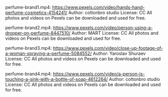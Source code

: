 
perfume-brand1.mp4: https://www.pexels.com/video/hands-hand-perfume-cosmetics-4154241/
Author: cottonbro studio
License: CC
All photos and videos on Pexels can be downloaded and used for free.

perfume-brand2.mp4: https://www.pexels.com/video/person-using-a-dropper-on-perfume-8447510/
Author: MART
License: CC
All photos and videos on Pexels can be downloaded and used for free.

perfume-brand3.mp4: https://www.pexels.com/video/close-up-footage-of-a-woman-spraying-a-perfume-5084552/
Author: Yaroslav Shuraev
License: CC
All photos and videos on Pexels can be downloaded and used for free.

perfume-brand4.mp4: https://www.pexels.com/video/a-person-is-touching-a-sink-with-a-bottle-of-soap-4612264/
Author: cottonbro studio
License: CC
All photos and videos on Pexels can be downloaded and used for free.